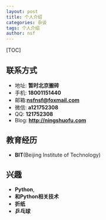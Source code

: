 ```yaml
---
layout: post
title: 个人介绍
categories: 杂谈
tags: 个人介绍
author: nsf
---
```

[TOC]

## 联系方式

- 地址: **暂时北京搬砖**
- 手机: **18001151440**
- 邮箱:**nsfnsf@foxmail.com**
- 微信: **a121752308**
- QQ: **121752308**
- Blog: **<http://ningshuofu.com>**

## 教育经历

- **BIT**(Beijing Institute of Technology)

## 兴趣

- **Python**,
- **和Python相关技术**
- **折纸**
- **乒乓球**
